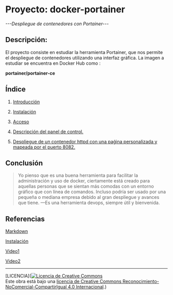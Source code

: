 # Proyecto: docker-portainer
*---Despliegue de contenedores con Portainer---*
## Descripción:
El proyecto consiste en estudiar la herramienta Portainer, que nos permite el despliegue de contenedores utilizando una interfaz gráfica.
La imagen a estudiar se encuentra en Docker Hub como :

**portainer/portainer-ce**

## Índice
1. [Introducción](https://github.com/estebancr1993/docker-portainer/blob/main/introduccion.md)

2. [Instalación](https://github.com/estebancr1993/docker-portainer/blob/main/instalacion.md)
3. [Acceso](https://github.com/estebancr1993/docker-portainer/blob/main/acceso.md) 
4. [Descripción del panel de control.](https://github.com/estebancr1993/docker-portainer/blob/main/descripcion.md)
5. [Despliegue de un contenedor httpd con una paǵina personalizada y mapeada por el puerto 8082.](https://github.com/estebancr1993/docker-portainer/blob/main/despliegue.md)


## Conclusión

> Yo pienso que es una buena herramienta para facilitar la administración y uso de docker, ciertamente está creado para aquellas personas que se sientan más comodas con un entorno gráfico que con línea de comandos. Incluso podría ser usado por una pequeña o mediana empresa debido al gran despliegue y avances que tiene. —Es una herramienta devops, siempre útil y bienvenida.

## Referencias

[Markdown](https://markdown.es/sintaxis-markdown/)

[Instalación](https://www.portainer.io/installation/)

[Video1](https://www.youtube.com/watch?v=TSot5AnS-mk&feature=youtu.be)

[Video2](https://www.youtube.com/watch?v=53BcgLdzgVc)

---

[LICENCIA](<a rel="license" href="http://creativecommons.org/licenses/by-nc-sa/4.0/"><img alt="Licencia de Creative Commons" style="border-width:0" src="https://i.creativecommons.org/l/by-nc-sa/4.0/88x31.png" /></a><br />Este obra está bajo una <a rel="license" href="http://creativecommons.org/licenses/by-nc-sa/4.0/">licencia de Creative Commons Reconocimiento-NoComercial-CompartirIgual 4.0 Internacional</a>.)
